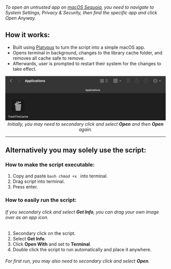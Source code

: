 ###### To open an untrusted app on [macOS Sequoia](https://www.apple.com/macos/macos-sequoia/), you need to navigate to *System Settings*, *Privacy & Security*, then find the specific app and click *Open Anyway*.

## How it works:

- Built using [Platypus](https://sveinbjorn.org/platypus) to turn the script into a simple macOS app.
- Opens terminal in background, changes to the library cache folder, and removes all cache safe to remove.
- Afterwards, user is prompted to restart their system for the changes to take effect.

<p align="center"><img src= README.jpg width="700"><br>
<em>Initially, you may need to secondary click and select <strong>Open</strong> and then <strong>Open</strong> again.</em></p>

<hr>

## Alternatively you may solely use the script:

### How to make the script executable:

1. Copy and paste `bash chmod +x ` into terminal.
2. Drag script into terminal.
3. Press enter.

### How to easily run the script:
###### <em>If you secondary click and select <strong>Get Info</strong>, you can drag your own image over as an app icon.</em>
1. Secondary click on the script.
2. Select **Get Info**.
3. Click **Open With** and set to **Terminal**.
4. Double click the script to run automatically and place it anywhere.
###### <em>For first run, you may also need to secondary click and select <strong>Open</strong>.</em>
